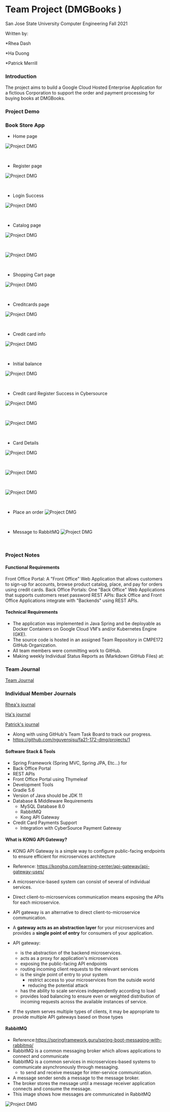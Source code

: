 # Team Project (DMGBooks )

San Jose State University Computer Engineering Fall 2021  

Written by: 

*Rhea Dash

*Ha Duong  

*Patrick Merrill

### Introduction
 The project aims to build a Google Cloud Hosted Enterprise Application for a fictious Corporation
 to support the order and payment processing for buying books at DMGBooks.
 

### Project Demo

### Book Store App

* Home page

![Project DMG](images/gke_home.png)
<p>&nbsp;</p>

* Register page

![Project DMG](images/gke_register.png)
<p>&nbsp;</p>

* Login Success

![Project DMG](images/gke_login_suc.png)
<p>&nbsp;</p>

* Catalog page

![Project DMG](images/gke_catalog.png)
<p>&nbsp;</p>

![Project DMG](images/gke_catalog_1.png)
<p>&nbsp;</p>

* Shopping Cart page

![Project DMG](images/gke_shoppingcart.png)
<p>&nbsp;</p>

* Creditcards page

![Project DMG](images/gke_addcard.png)
<p>&nbsp;</p>

* Credit card info

![Project DMG](images/gke_addcard_info.png)
<p>&nbsp;</p>

* Initial balance

![Project DMG](images/gke_initial_balance.png)
<p>&nbsp;</p>

* Credit card Register Success in Cybersource

![Project DMG](images/gke_cyber.png)
<p>&nbsp;</p>

![Project DMG](images/gke_cyber_1.png)
<p>&nbsp;</p>


* Card Details

![Project DMG](images/gke_cyber_carddetail.png)
<p>&nbsp;</p>

![Project DMG](images/gke_cyber_carddetail_1.png)
<p>&nbsp;</p>

![Project DMG](images/gke_cyber_carddetail_2.png)
<p>&nbsp;</p>

* Place an order
![Project DMG](images/gke_placeOrder.png)
<p>&nbsp;</p>

* Message to RabbitMQ
![Project DMG](images/gke_rabbitmq.png)
<p>&nbsp;</p>



### Project Notes

#### Functional Requirements

Front Office Portal: 
A "Front Office" Web Application that allows customers to sign-up for accounts, browse product catalog, place, and pay for orders using credit cards.
Back Office Portals: 
One "Back Office" Web Applications that supports customers reset password
REST APIs: 
Back Office and Front Office Applications integrate with "Backends" using REST APIs.

#### Technical Requirements

* The application was implemented in Java Spring and be deployable as Docker Containers on Google Cloud VM's and/or Kubernetes Engine (GKE).
* The source code is hosted in an assigned Team Repository in CMPE172 GitHub Organization.
*  All team members were committing work to GitHub.
*  Making weekly Individual Status Reports as (Markdown GitHub Files) at:
### Team Journal
[Team Journal](https://github.com/nguyensjsu/fa21-172-dmg/blob/main/Journal/team_journal/README.md)

### Individual Member Journals 
[Rhea's journal](https://github.com/nguyensjsu/fa21-172-dmg/blob/main/Journal/rhea_journal/rhea.md)

[Ha's journal](https://github.com/nguyensjsu/fa21-172-dmg/blob/main/Journal/ha_journal/ha.md)

[Patrick's journal](https://github.com/nguyensjsu/fa21-172-dmg/blob/main/Journal/patrick_journal/patrick.md)


*   Along with using GitHub's Team Task Board to track our progress.
*  https://github.com/nguyensjsu/fa21-172-dmg/projects/1


#### Software Stack & Tools
* Spring Framework (Spring MVC, Spring JPA, Etc...) for
 * Back Office Portal
 * REST APIs
 * Front Office Portal using Thymeleaf
* Development Tools
 * Gradle 5.6
 * Version of Java should be JDK 11
 * Database & Middleware Requirements
   * MySQL Database 8.0
   * RabbitMQ
   * Kong API Gateway
 * Credit Card Payments Support
   * Integration with CyberSource Payment Gateway

#### What is KONG API Gateway?

* KONG API Gateway is a simple way to configure public-facing endpoints to ensure efficient for microservices architecture
* Reference: https://konghq.com/learning-center/api-gateway/api-gateway-uses/
* A microservice-based system can consist of several of individual services.
* Direct client-to-microservices communication means exposing the APIs for each microservice.
* API gateway is an alternative to direct client-to-microservice communication.
* A **gateway acts as an abstraction layer** for your microservices and provides a **single point of entry** for consumers of your application.
* API gateway:
  * is the abstraction of the backend microservices.
  * acts as a proxy for application's microservices
  * exposing the public-facing API endpoints
  * routing incoming client requests to the relevant services
  * is the single point of entry to your system
    * restrict access to your microservices from the outside world
    * reducing the potential attack
  * has the ability to scale services independently according to load
  * provides load balancing to ensure even or weighted distribution of incoming requests across the available instances of service.

* If the system serves multiple types of clients, it may be appropriate to provide multiple API gateways based on those types

#### RabbitMQ
* Reference:https://springframework.guru/spring-boot-messaging-with-rabbitmq/
* RabbitMQ is a common messaging broker which allows applications to connect and communicate
* RabbitMQ is a common services in microservices-based systems to communicate asynchronously through messaging.
  * to send and receive message for inter-service communication.
* A message sender sends a message to the message broker.
* The broker stores the message until a message receiver application connects and consume the message.
* This image shows how messages are communicated in RabbitMQ

![Project DMG](images/RabbitMQ.png)
<p>&nbsp;</p>
